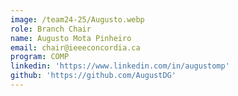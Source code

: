 ```yaml
---
image: /team24-25/Augusto.webp
role: Branch Chair
name: Augusto Mota Pinheiro
email: chair@ieeeconcordia.ca
program: COMP
linkedin: 'https://www.linkedin.com/in/augustomp'
github: 'https://github.com/AugustDG'
---
```


